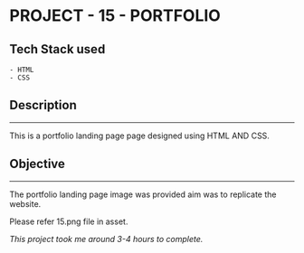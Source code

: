 # PROJECT - 15 - PORTFOLIO

## Tech Stack used
    - HTML
    - CSS

## Description
---
This is a portfolio landing page page designed using HTML AND CSS. 

## Objective
---
The portfolio landing page image was provided aim was to replicate the website.

Please refer 15.png file in asset.


*This project took me around 3-4 hours to complete.*